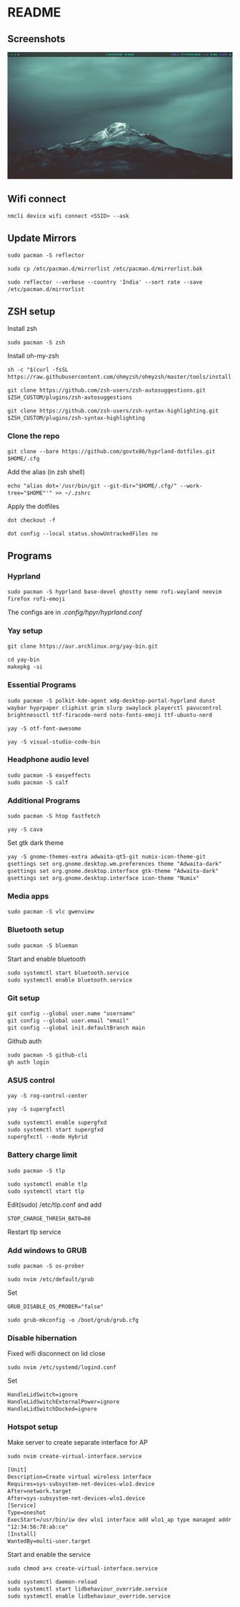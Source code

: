 # README

## Screenshots

![Screenshot 1](Screenshots/sshot1.png)

## Wifi connect

```
nmcli device wifi connect <SSID> --ask
```

## Update Mirrors

```
sudo pacman -S reflector
```
```
sudo cp /etc/pacman.d/mirrorlist /etc/pacman.d/mirrorlist.bak
```
```
sudo reflector --verbose --country 'India' --sort rate --save /etc/pacman.d/mirrorlist
```

## ZSH setup

Install zsh
```
sudo pacman -S zsh
```
Install oh-my-zsh
```
sh -c "$(curl -fsSL https://raw.githubusercontent.com/ohmyzsh/ohmyzsh/master/tools/install.sh)"
```
```
git clone https://github.com/zsh-users/zsh-autosuggestions.git $ZSH_CUSTOM/plugins/zsh-autosuggestions
```
```
git clone https://github.com/zsh-users/zsh-syntax-highlighting.git $ZSH_CUSTOM/plugins/zsh-syntax-highlighting
```


### Clone the repo
```
git clone --bare https://github.com/govtx86/hyprland-dotfiles.git $HOME/.cfg
```
Add the alias (in zsh shell)
```
echo "alias dot='/usr/bin/git --git-dir="$HOME/.cfg/" --work-tree="$HOME"'" >> ~/.zshrc
```
Apply the dotfiles
```
dot checkout -f
```
```
dot config --local status.showUntrackedFiles no
```


## Programs

### Hyprland
```
sudo pacman -S hyprland base-devel ghostty nemo rofi-wayland neovim firefox rofi-emoji
```

The configs are in *.config/hpyr/hyprland.conf*

### Yay setup

```
git clone https://aur.archlinux.org/yay-bin.git
```
```
cd yay-bin
makepkg -si
```

### Essential Programs

```
sudo pacman -S polkit-kde-agent xdg-desktop-portal-hyprland dunst waybar hyprpaper cliphist grim slurp swaylock playerctl pavucontrol brightnessctl ttf-firacode-nerd noto-fonts-emoji ttf-ubuntu-nerd
```
```
yay -S otf-font-awesome
```
```
yay -S visual-studio-code-bin
```

### Headphone audio level

```
sudo pacman -S easyeffects
sudo pacman -S calf
```

### Additional Programs
```
sudo pacman -S htop fastfetch
```
```
yay -S cava
```

Set gtk dark theme
```
yay -S gnome-themes-extra adwaita-qt5-git numix-icon-theme-git
gsettings set org.gnome.desktop.wm.preferences theme "Adwaita-dark"
gsettings set org.gnome.desktop.interface gtk-theme "Adwaita-dark"
gsettings set org.gnome.desktop.interface icon-theme "Numix"
```
### Media apps
```
sudo pacman -S vlc gwenview
```


### Bluetooth setup

```
sudo pacman -S blueman
```

Start and enable bluetooth
```
sudo systemctl start bluetooth.service
sudo systemctl enable bluetooth.service
```

### Git setup
```
git config --global user.name "username"
git config --global user.email "email"
git config --global init.defaultBranch main
```
Github auth
```
sudo pacman -S github-cli
gh auth login
```

### ASUS control

```
yay -S rog-control-center
```
```
yay -S supergfxctl
```
```
sudo systemctl enable supergfxd
sudo systemctl start supergfxd
supergfxctl --mode Hybrid
```

### Battery charge limit

```
sudo pacman -S tlp
```
```
sudo systemctl enable tlp
sudo systemctl start tlp
```
Edit(sudo) /etc/tlp.conf and add
```
STOP_CHARGE_THRESH_BAT0=80
```
Restart tlp service

### Add windows to GRUB
```
sudo pacman -S os-prober
```
```
sudo nvim /etc/default/grub
```
Set
```
GRUB_DISABLE_OS_PROBER="false"
```
```
sudo grub-mkconfig -o /boot/grub/grub.cfg
```

### Disable hibernation

Fixed wifi disconnect on lid close
```
sudo nvim /etc/systemd/logind.conf
```
Set
```
HandleLidSwitch=ignore
HandleLidSwitchExternalPower=ignore
HandleLidSwitchDocked=ignore
```

### Hotspot setup
Make server to create separate interface for AP
```
sudo nvim create-virtual-interface.service
```
```
[Unit]
Description=Create virtual wireless interface
Requires=sys-subsystem-net-devices-wlo1.device
After=network.target
After=sys-subsystem-net-devices-wlo1.device
[Service]
Type=oneshot
ExecStart=/usr/bin/iw dev wlo1 interface add wlo1_ap type managed addr "12:34:56:78:ab:ce"
[Install]
WantedBy=multi-user.target
```
Start and enable the service
```
sudo chmod a+x create-virtual-interface.service
```
```
sudo systemctl daemon-reload
sudo systemctl start lidbehaviour_override.service
sudo systemctl enable lidbehaviour_override.service
```
